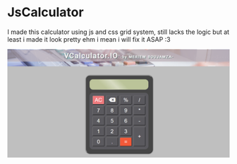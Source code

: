 # JsCalculator
I made this calculator using js and css grid system, still lacks the logic but at least i made it look pretty ehm i mean i will fix it ASAP :3

![pic of my calculator](6Capture.png)
